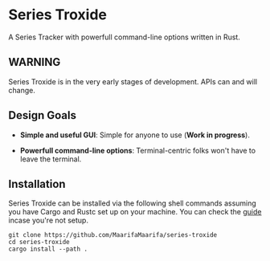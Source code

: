 # Series Troxide

A Series Tracker with powerfull command-line options written in Rust.

## WARNING

Series Troxide is in the very early stages of development. APIs can and will change.

## Design Goals

- **Simple and useful GUI**: Simple for anyone to use (**Work in progress**).

- **Powerfull command-line options**: Terminal-centric folks won't have to leave the terminal.

## Installation

Series Troxide can be installed via the following shell commands assuming you have Cargo and Rustc set up on your machine. You can check the [guide](https://rustup.rs/) incase you're not setup.

```shell
git clone https://github.com/MaarifaMaarifa/series-troxide
cd series-troxide
cargo install --path .
```
